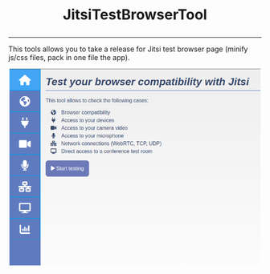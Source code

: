 # <p align="center">JitsiTestBrowserTool</p>

<hr />

This tools allows you to take a release for Jitsi test browser page (minify js/css files, pack in one file the app).

<p align="center">
<img src="https://raw.githubusercontent.com/Renater/JitsiMeetTestBrowserTool/master/readme-img1.png" width="500" />
</p>

